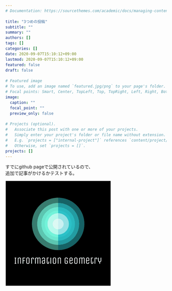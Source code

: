 ```yaml
---
# Documentation: https://sourcethemes.com/academic/docs/managing-content/

title: "3つめの投稿"
subtitle: ""
summary: ""
authors: []
tags: []
categories: []
date: 2020-09-07T15:10:12+09:00
lastmod: 2020-09-07T15:10:12+09:00
featured: false
draft: false

# Featured image
# To use, add an image named `featured.jpg/png` to your page's folder.
# Focal points: Smart, Center, TopLeft, Top, TopRight, Left, Right, BottomLeft, Bottom, BottomRight.
image:
  caption: ""
  focal_point: ""
  preview_only: false

# Projects (optional).
#   Associate this post with one or more of your projects.
#   Simply enter your project's folder or file name without extension.
#   E.g. `projects = ["internal-project"]` references `content/project/deep-learning/index.md`.
#   Otherwise, set `projects = []`.
projects: []
---
```

すでにgithub pageで公開されているので、\
追加で記事がかけるかテストする。

![テスト画像](./avatar.png)